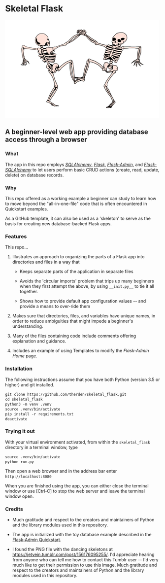 # **Skeletal Flask**

![Alt text](skeleton/static/dancing_skeletons.png "Two skeletons dancing together")

## A beginner-level web app providing database access through a browser


### What

The app in this repo employs [*SQLAlchemy*](https://www.sqlalchemy.org/), [*Flask*](https://flask.palletsprojects.com/), [*Flask-Admin*](https://github.com/flask-admin/flask-admin), and [*Flask-SQLAlchemy*](https://flask-sqlalchemy.palletsprojects.com/) to let users perform basic CRUD actions (create, read, update, delete) on database records.


### Why

This repo offered as a working example a beginner can study to learn how to move beyond the "all-in-one-file" code that is often encountered in Quickstart examples.

As a GitHub template, it can also be used as a 'skeleton' to serve as the basis for creating new database-backed Flask apps.

### Features

This repo...

1. Illustrates an approach to organizing the parts of a Flask app into directories and files in a way that

    - Keeps separate parts of the application in separate files

    - Avoids the 'circular imports' problem that trips up many beginners when they first attempt the above, by using ```__init.py__``` to tie it all together.

    - Shows how to provide default app configuration values -- and provide a means to over-ride them

2. Makes sure that directories, files, and variables have unique names, in order to reduce ambiguities that might impede a beginner's understanding.

3. Many of the files containing code include comments offering explanation and guidance.

4. Includes an example of using Templates to modify the *Flask-Admin Home* page.



### Installation

The following instructions assume that you have both Python (version 3.5 or higher) and git installed.

    git clone https://github.com/therden/skeletal_flask.git
    cd skeletal_flask
    python3 -m venv .venv
    source .venv/bin/activate
    pip install -r requirements.txt
    deactivate


### Trying it out

With your virtual environment activated, from within the ```skeletal_flask``` directory in a terminal window, type

    source .venv/bin/activate
    python run.py

Then open a web browser and in the address bar enter ```http://localhost:8080```

When you are finished using the app, you can either close the terminal window or use [Ctrl-C] to stop the web server and leave the terminal window open.


### Credits

* Much gratitude and respect to the creators and maintainers of Python and the library modules used in this repository.

* The app is initialized with the toy database example described in the [Flask-Admin Quickstart](https://flask-sqlalchemy.palletsprojects.com/en/2.x/quickstart/).

* I found the PNG file with the dancing skeletons at https://jetvein.tumblr.com/post/156176095255/.  I'd appreciate hearing from anyone who can tell me how to contact this Tumblr user -- I'd very much like to get their permission to use this image.
Much gratitude and respect to the creators and maintainers of Python and the library modules used in this repository.
